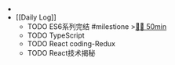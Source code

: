 -
- [[Daily Log]]
	- TODO ES6系列完结 #milestione >[🍅🍅 50min](#agenda-pomo://?t=f-1688099064801-1500%2Cf-1688106101533-1500)
	- TODO TypeScript
	- TODO React coding-Redux
	- TODO React技术揭秘